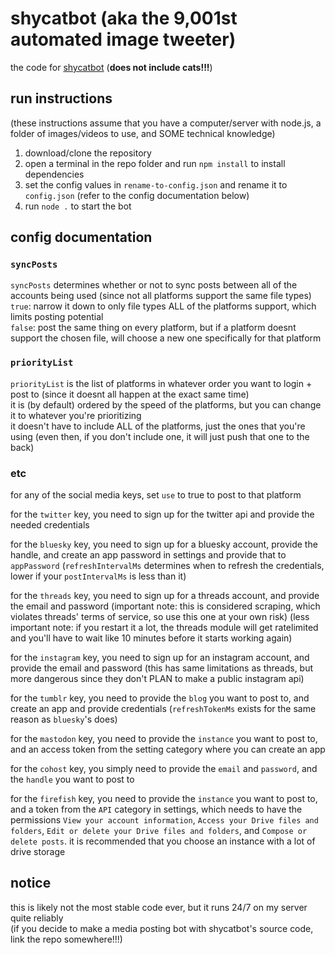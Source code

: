 # shycatbot (aka the 9,001st automated image tweeter)
the code for [shycatbot](https://shy.rocks/shycatbot) (**does not include cats!!!**)

## run instructions
(these instructions assume that you have a computer/server with node.js, a folder of images/videos to use, and SOME technical knowledge)

1. download/clone the repository
2. open a terminal in the repo folder and run `npm install` to install dependencies
3. set the config values in `rename-to-config.json` and rename it to `config.json` (refer to the config documentation below)
4. run `node .` to start the bot

## config documentation

### `syncPosts`
`syncPosts` determines whether or not to sync posts between all of the accounts being used (since not all platforms support the same file types)\
`true`: narrow it down to only file types ALL of the platforms support, which limits posting potential\
`false`: post the same thing on every platform, but if a platform doesnt support the chosen file, will choose a new one specifically for that platform

### `priorityList`
`priorityList` is the list of platforms in whatever order you want to login + post to (since it doesnt all happen at the exact same time)\
it is (by default) ordered by the speed of the platforms, but you can change it to whatever you're prioritizing\
it doesn't have to include ALL of the platforms, just the ones that you're using (even then, if you don't include one, it will just push that one to the back)

### etc
for any of the social media keys, set `use` to true to post to that platform

for the `twitter` key, you need to sign up for the twitter api and provide the needed credentials

for the `bluesky` key, you need to sign up for a bluesky account, provide the handle, and create an app password in settings and provide that to `appPassword` (`refreshIntervalMs` determines when to refresh the credentials, lower if your `postIntervalMs` is less than it)

for the `threads` key, you need to sign up for a threads account, and provide the email and password (important note: this is considered scraping, which violates threads' terms of service, so use this one at your own risk) (less important note: if you restart it a lot, the threads module will get ratelimited and you'll have to wait like 10 minutes before it starts working again)

for the `instagram` key, you need to sign up for an instagram account, and provide the email and password (this has same limitations as threads, but more dangerous since they don't PLAN to make a public instagram api)

for the `tumblr` key, you need to provide the `blog` you want to post to, and create an app and provide credentials (`refreshTokenMs` exists for the same reason as `bluesky`'s does)

for the `mastodon` key, you need to provide the `instance` you want to post to, and an access token from the setting category where you can create an app

for the `cohost` key, you simply need to provide the `email` and `password`, and the `handle` you want to post to

for the `firefish` key, you need to provide the `instance` you want to post to, and a token from the `API` category in settings, which needs to have the permissions `View your account information`, `Access your Drive files and folders`, `Edit or delete your Drive files and folders`, and `Compose or delete posts`. it is recommended that you choose an instance with a lot of drive storage

## notice
this is likely not the most stable code ever, but it runs 24/7 on my server quite reliably\
(if you decide to make a media posting bot with shycatbot's source code, link the repo somewhere!!!)